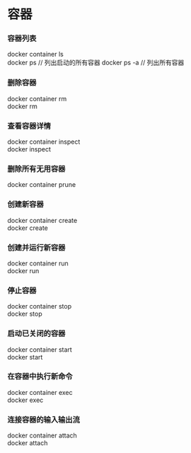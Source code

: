 # 容器

### 容器列表
docker container ls  
docker ps  //  列出启动的所有容器
docker ps -a  // 列出所有容器
### 删除容器
docker container rm  
docker rm
### 查看容器详情
docker container inspect  
docker inspect
### 删除所有无用容器
docker container prune  
### 创建新容器
docker container create  
docker create
### 创建并运行新容器
docker container run  
docker run
### 停止容器
docker container stop  
docker stop
### 启动已关闭的容器
docker container start   
docker start
### 在容器中执行新命令
docker container exec  
docker exec
### 连接容器的输入输出流
docker container attach  
docker attach
